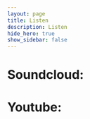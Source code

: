 ```yaml
---
layout: page
title: Listen
description: Listen
hide_hero: true
show_sidebar: false
---
```


# Soundcloud:

# Youtube:

